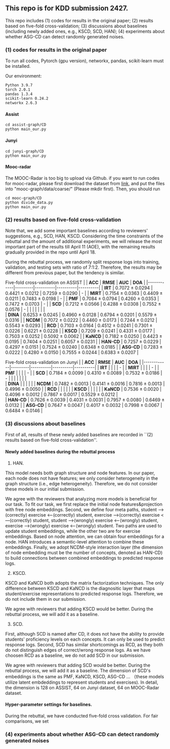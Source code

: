 ## This repo is for KDD submission 2427. 

This repo includes (1) codes for results in the original paper; (2)  results based on five-fold cross-validation; (3) discussions about baselines (including newly added ones, e.g., KSCD, SCD, HAN); (4) experiments about whether ASG-CD can detect randomly generated noises. 

### (1) codes for results in the original paper
To run all codes, Pytorch (gpu version), networkx, pandas, scikit-learn must be installed. 

Our environment:
```
Python 3.9.7 
torch 2.0.1
pandas 1.3.4
scikit-learn 0.24.2
networkx 2.6.3
```
#### Assist
```
cd assist-graph/CD
python main_our.py
```
#### Junyi
```
cd junyi-graph/CD
python main_our.py
```
#### Mooc-radar
The MOOC-Radar is too big to upload via Github. 
if you want to run codes for mooc-radar, please first download the dataset from [link](https://cloud.tsinghua.edu.cn/d/5443ee05152344c79419/), and put the files into "mooc-graph/data/coarse/" (Please mkdir first).
Then, you should run
```
cd mooc-graph/CD
python divide_data.py
python main_our.py
```

### (2) results based on five-fold cross-validation 
Note that, we add some important baselines according to reviewers' suggestions, e.g., SCD, HAN, KSCD. 
Considering the time constraints of the rebuttal and the amount of additional experiments, we will release the most important part of the results till April 11 (AOE), with the remaining results gradually provided in the repo until April 18. 

During the rebuttal process, we randomly split response logs into training, validation, and testing sets with ratio of 7:1:2. Therefore, the results may be different from previous paper, but the tendency is similar. 

Five-fold cross-validation on ASSIST
|    | **ACC** |  **RMSE** |  **AUC** |  **DOA** |
|------------|---------|----------|----------|----------|
| **IRT**    | 0.7072  $\pm$ 0.0294   | 0.4421   $\pm$ 0.0212   | 0.7259  $\pm$ 0.0290   | -              |
| **MIRT**   | 0.7154  $\pm$ 0.0363   | 0.4409   $\pm$ 0.0211   | 0.7483  $\pm$ 0.0198   | -             |
| **PMF**    | 0.7084  $\pm$ 0.0794   | 0.4260   $\pm$ 0.0353   | 0.7472  $\pm$ 0.0703   | -             |
| **SCD**    | 0.7212  $\pm$ 0.0566   | 0.4288   $\pm$ 0.0308   | 0.7552  $\pm$ 0.0576   | -            |
|            |                      |                       |                      |                    |    
| **DINA**   | 0.6253  $\pm$ 0.0245   | 0.4960   $\pm$ 0.0128   | 0.6794  $\pm$ 0.0201   | 0.5579  $\pm$ 0.0316   |
| **NCDM**   | 0.7072  $\pm$ 0.0222   | 0.4460   $\pm$ 0.0173   | 0.7244  $\pm$ 0.0212   | 0.5543 $\pm$ 0.0293   |
| **RCD**    | 0.7103  $\pm$ 0.0164   | 0.4512   $\pm$ 0.0241   | 0.7301  $\pm$ 0.0226   | 0.6221  $\pm$ 0.0228   |
| **KSCD**   | 0.7209  $\pm$ 0.0241   | 0.4331   $\pm$ 0.0177   | 0.7503  $\pm$ 0.0252   | 0.5092  $\pm$ 0.0062   |
| **KaNCD**  | 0.7182  $\pm$ 0.0250   | 0.4423   $\pm$ 0.0195   | 0.7404  $\pm$ 0.0251   | 0.6057  $\pm$ 0.0231   |
| **HAN-CD** | 0.7257  $\pm$ 0.0229   | 0.4297   $\pm$ 0.0151   | 0.7524  $\pm$ 0.0240   | 0.6348  $\pm$ 0.0185   |
| **ASG-CD**    | 0.7283  $\pm$ 0.0222   | 0.4280   $\pm$ 0.0150   | 0.7555  $\pm$ 0.0244   | 0.6383  $\pm$ 0.0207   |

Five-fold cross-validation on Junyi
|    | **ACC** |  **RMSE** |  **AUC** |  **DOA** |
|------------|---------|----------|----------|----------|
| **IRT**    |    |    |    | -          |
| **MIRT**   |    |    |    | -          |
| **PMF**    |    |    |    | -          |
| **SCD**    |  0.7184 $\pm$ 0.0099  |  0.4310 $\pm$ 0.0089  |  0.7532 $\pm$ 0.0186  | -          |
|            |                |                 |                |            |    
| **DINA**   |    |    |    |   |
| **NCDM**   |  0.7482 $\pm$ 0.0013  |  0.4141 $\pm$ 0.0016  |  0.7816 $\pm$ 0.0013  | 0.4996 $\pm$ 0.0050 |
| **RCD**    |    |    |    |   |
| **KSCD**   |    |    |    |   |
| **KaNCD**  |  0.7536 $\pm$ 0.0020 |  0.4096 $\pm$ 0.0012  |  0.7867 $\pm$ 0.0017  |  0.5529 $\pm$ 0.0212 |  
| **HAN-CD** |  0.7626 $\pm$ 0.0039 |  0.4031 $\pm$ 0.0031  |  0.7957 $\pm$ 0.0080  |  0.6469 $\pm$ 0.0132 |
| **ASG-CD** |  0.7647 $\pm$ 0.0047 |  0.4017 $\pm$ 0.0032  |  0.7998 $\pm$ 0.0067  |  0.6484 $\pm$ 0.0146 |

### (3) discussions about baselines
First of all, results of these newly added baselines are recorded in ``(2) results based on five-fold cross-validation''. 

#### Newly added baselines during the rebuttal process
1. HAN. 

This model needs both graph structure and node features. In our paper, each node does not have features; we only consider heterogeneity in the graph structure (i.e., edge heterogeneity). Therefore, we do not consider these models in our initial submission. 

We agree with the reviewers that analyzing more models is beneficial for our task. To fit our task, we first replace the initial node features&projection with free node embeddings. 
Second, we define four meta paths, student —>(correctly) exercise <—(correctly) student, exercise —>(correctly) exercise <—(correctly) student, student —>(wrongly) exercise <—(wrongly) student, exercise —>(wrongly) exercise <—(wrongly) student. Two paths are used to update student embeddings, while the other two are for exercise embeddings. 
Based on node attention, we can obtain four embeddings for a node. HAN introduces a semantic-level attention to combine these embeddings. Finally, we adopt NCDM-style interaction layer (the dimension of node embedding must be the number of concepts, denoted as HAN-CD) to build connections between combined embeddings to predicted response logs. 

2. KSCD.

KSCD and KaNCD both adopts the matrix factorization techniques. The only difference between KSCD and KaNCD is the diagnositic layer that maps student/exercise representations to predicted response logs. Therefore, we do not include them in our submission. 

We agree with reviewers that adding KSCD would be better. During the rebuttal process, we will add it as a baseline. 

3. SCD.

First, although SCD is named after CD, it does not have the ability to provide students' proficiency levels on each concepts. It can only be used to predict response logs. Second, SCD has similar shortcomings as RCD, as they both do not distinguish edges of correct/wrong response logs. As we have choosen RCD as a baseline, we do not add SCD in our submission. 

We agree with reviewers that adding SCD would be better. During the rebuttal process, we will add it as a baseline. The dimension of SCD's embeddings is the same as PMF, KaNCD, KSCD, ASG-CD ... （these models utilize latent embdeddings to represent students and exercises). In detail, the dimension is 128 on ASSIST, 64 on Junyi dataset, 64 on MOOC-Radar dataset. 

#### Hyper-parameter settings for baselines. 
During the rebuttal, we have conducted five-fold cross validation.
For fair comparisons, we set 


### (4) experiments about whether ASG-CD can detect randomly generated noises



<!--Finally, some codes are borrowed from [source1](https://github.com/HFUT-LEC/EduStudio/blob/68611db64e42bebf33be66fa0126de0269b07f74/edustudio/model/CD), and [source2](https://github.com/dmlc/dgl/blob/master/examples/pytorch/han/model_hetero.py] (https://github.com/bigdata-ustc/EduCDM). -->





